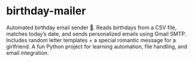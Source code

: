 # birthday-mailer
Automated birthday email sender 🎂. Reads birthdays from a CSV file, matches today’s date, and sends personalized emails using Gmail SMTP. Includes random letter templates + a special romantic message for a girlfriend. A fun Python project for learning automation, file handling, and email integration.
